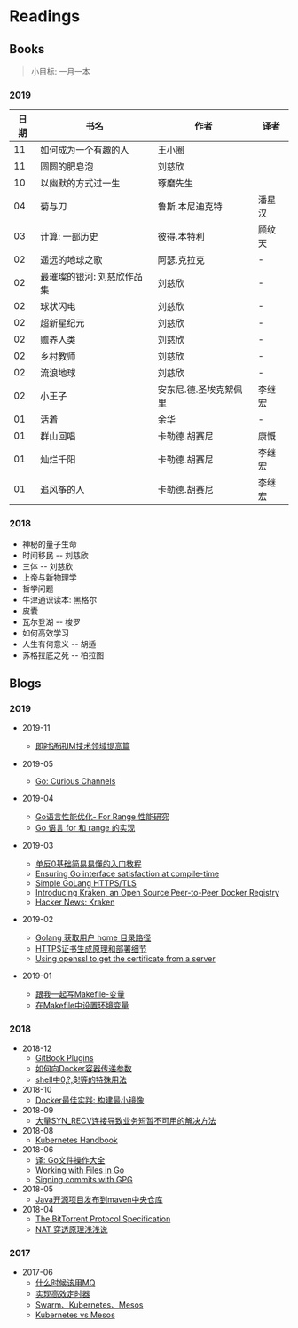 # Readings

## Books

> 小目标: 一月一本

### 2019

日期 | 书名 | 作者 | 译者
---- | ---- | ---- | ----
11 | 如何成为一个有趣的人 | 王小圈 |
11 | 圆圆的肥皂泡 | 刘慈欣 |
10 | 以幽默的方式过一生 | 琢磨先生 |
04 | 菊与刀 | 鲁斯.本尼迪克特 | 潘星汉
03 | 计算: 一部历史 | 彼得.本特利 | 顾纹天
02 | 遥远的地球之歌 | 阿瑟.克拉克 | -
02 | 最璀璨的银河: 刘慈欣作品集 | 刘慈欣 | -
02 | 球状闪电 | 刘慈欣 | -
02 | 超新星纪元 | 刘慈欣 | -
02 | 赡养人类 | 刘慈欣 | -
02 | 乡村教师 | 刘慈欣 | -
02 | 流浪地球 | 刘慈欣 | -
02 | 小王子 | 安东尼.德.圣埃克絮佩里 | 李继宏
01 | 活着 | 余华 | -
01 | 群山回唱 | 卡勒德.胡赛尼 | 康慨
01 | 灿烂千阳 | 卡勒德.胡赛尼 | 李继宏
01 | 追风筝的人 | 卡勒德.胡赛尼 | 李继宏

### 2018

* 神秘的量子生命
* 时间移民 -- 刘慈欣
* 三体 -- 刘慈欣
* 上帝与新物理学
* 哲学问题
* 牛津通识读本: 黑格尔
* 皮囊
* 瓦尔登湖 -- 梭罗
* 如何高效学习
* 人生有何意义 -- 胡适
* 苏格拉底之死 -- 柏拉图


## Blogs

### 2019
* 2019-11
    * [即时通讯IM技术领域提高篇](https://juejin.im/post/5a694f9a6fb9a01cb3165dad)
* 2019-05
    * [Go: Curious Channels](https://dave.cheney.net/2013/04/30/curious-channels)

* 2019-04
    * [Go语言性能优化- For Range 性能研究](https://www.flysnow.org/2018/10/20/golang-for-range-slice-map.html)
    * [Go 语言 for 和 range 的实现](https://draveness.me/golang-for-range)

* 2019-03
    * [单反0基础简易易懂的入门教程](https://zhuanlan.zhihu.com/p/35869230)
    * [Ensuring Go interface satisfaction at compile-time](https://medium.com/stupid-gopher-tricks/ensuring-go-interface-satisfaction-at-compile-time-1ed158e8fa17)
    * [Simple GoLang HTTPS/TLS](https://gist.github.com/denji/12b3a568f092ab951456)
    * [Introducing Kraken, an Open Source Peer-to-Peer Docker Registry](https://eng.uber.com/introducing-kraken/)
    * [Hacker News: Kraken](https://news.ycombinator.com/item?id=19312028)

* 2019-02
    * [Golang 获取用户 home 目录路径](https://88250.b3log.org/golang-get-user-home-dir)
    * [HTTPS证书生成原理和部署细节](https://www.barretlee.com/blog/2015/10/05/how-to-build-a-https-server/)
    * [Using openssl to get the certificate from a server](https://stackoverflow.com/questions/7885785/using-openssl-to-get-the-certificate-from-a-server)

* 2019-01
    * [跟我一起写Makefile-变量](https://blog.csdn.net/u012421852/article/details/52138924)
    * [在Makefile中设置环境变量](https://segmentfault.com/a/1190000008535305)

### 2018

* 2018-12
    * [GitBook Plugins](https://gitbook.zhangjikai.com/plugins.html)
    * [如何向Docker容器传递参数](https://yanbin.blog/pass-arguments-to-docker-container/#more-8608)
    * [shell中$0,$?,$!等的特殊用法](https://blog.csdn.net/wzygis/article/details/17792403)
* 2018-10
    * [Docker最佳实践: 构建最小镜像](https://zhuanlan.zhihu.com/p/38552260)
* 2018-09
    * [大量SYN_RECV连接导致业务短暂不可用的解决方法](http://blog.51cto.com/kc1985/771976)
* 2018-08
    * [Kubernetes Handbook](https://jimmysong.io/kubernetes-handbook/)
* 2018-06
    * [译: Go文件操作大全](http://colobu.com/2016/10/12/go-file-operations)
    * [Working with Files in Go](https://www.devdungeon.com/content/working-files-go#write_bytes)
    * [Signing commits with GPG](https://help.github.com/articles/signing-commits-with-gpg/)
* 2018-05
    * [Java开源项目发布到maven中央仓库](https://blog.csdn.net/shelldon/article/details/54291474)
* 2018-04
    * [The BitTorrent Protocol Specification](http://www.bittorrent.org/beps/bep_0003.html)
    * [NAT 穿透原理浅浅说](https://cloud.tencent.com/developer/article/1005974)

### 2017

* 2017-06
	* [什么时候该用MQ](https://mp.weixin.qq.com/s?__biz=MjM5ODYxMDA5OQ==&mid=2651960012&idx=1&sn=c6af5c79ecead98daa4d742e5ad20ce5&chksm=bd2d07108a5a8e0624ae6ad95001c4efe09d7ba695f2ddb672064805d771f3f84bee8123b8a6&scene=21#wechat_redirect)
	* [实现高效定时器](https://mp.weixin.qq.com/s?__biz=MjM5ODYxMDA5OQ==&mid=2651959957&idx=1&sn=a82bb7e8203b20b2a0cb5fc95b7936a5&chksm=bd2d07498a5a8e5f9f8e7b5aeaa5bd8585a0ee4bf470956e7fd0a2b36d132eb46553265f4eaf&scene=21#wechat_redirect)
	* [Swarm、Kubernetes、Mesos](http://dockone.io/article/1138)
	* [Kubernetes vs Mesos](https://platform9.com/blog/compare-kubernetes-vs-mesos/)
